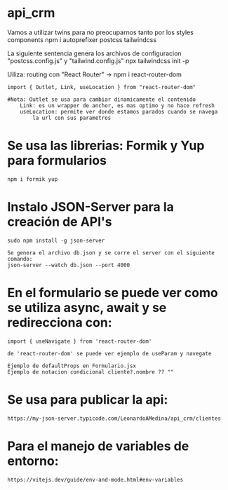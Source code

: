 # api_crm
Vamos a utilizar twins para no preocuparnos tanto por los styles components
    npm i autoprefixer postcss tailwindcss

La siguiente sentencia genera los archivos de configuracion "postcss.config.js" y "tailwind.config.js"
    npx tailwindcss init -p

Uiliza:
    routing con "React Router"  ->  npm i react-router-dom

    import { Outlet, Link, useLocation } from "react-router-dom"

    #Nota: Outlet se usa para cambiar dinamicamente el contenido
        Link: es un wrapper de anchor, es mas optimo y no hace refresh
        useLocation: permite ver donde estamos parados cuando se navega
            la url con sus parametros

# Se usa las librerias: Formik y Yup para formularios
    npm i formik yup

# Instalo JSON-Server para la creación de API's
    sudo npm install -g json-server

    Se genera el archivo db.json y se corre el server con el siguiente comando:
    json-server --watch db.json --port 4000

# En el formulario se puede ver como se utiliza async, await y se redirecciona con:
    import { useNavigate } from 'react-router-dom'

    de 'react-router-dom' se puede ver ejemplo de useParam y navegate

    Ejemplo de defaultProps en Formulario.jsx
    Ejemplo de notacion condicional cliente?.nombre ?? ""

# Se usa para publicar la api:
    https://my-json-server.typicode.com/LeonardoAMedina/api_crm/clientes

# Para el manejo de variables de entorno:
    https://vitejs.dev/guide/env-and-mode.html#env-variables